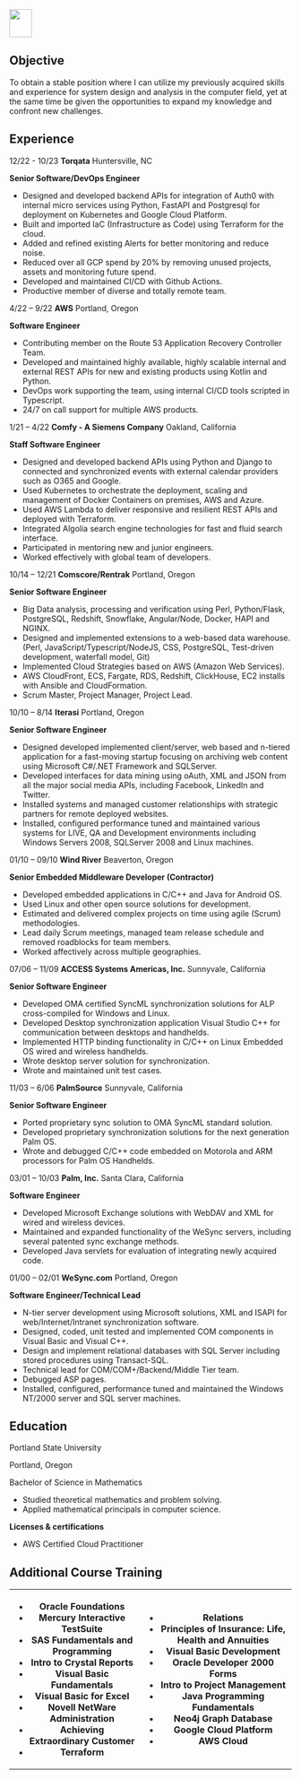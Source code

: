 <a href="pwong-resume.pdf" download="pwong-resume.pdf">
  <img src="https://pwong.jaiken.com/images/pdf-download-icon.png" width="40" height="50"></img>
</a>

## Objective

To obtain a stable position where I can utilize my previously acquired skills and experience for system design and analysis in the computer field, yet at the same time be given the opportunities to expand my knowledge and confront new challenges.

## Experience

12/22 - 10/23 **Torqata** Huntersville, NC

**Senior Software/DevOps Engineer**

- Designed and developed backend APIs for integration of Auth0 with internal micro services using Python, FastAPI and Postgresql for deployment on Kubernetes and Google Cloud Platform.
- Built and imported IaC (Infrastructure as Code) using Terraform for the cloud.
- Added and refined existing Alerts for better monitoring and reduce noise.
- Reduced over all GCP spend by 20% by removing unused projects, assets and monitoring future spend.
- Developed and maintained CI/CD with Github Actions.
- Productive member of diverse and totally remote team.

4/22 – 9/22 **AWS** Portland, Oregon

**Software Engineer**

- Contributing member on the Route 53 Application Recovery Controller Team.
- Developed and maintained highly available, highly scalable internal and external REST APIs for new and existing products using Kotlin and Python.
- DevOps work supporting the team, using internal CI/CD tools scripted in Typescript.
- 24/7 on call support for multiple AWS products.

1/21 – 4/22 **Comfy - A Siemens Company** Oakland, California

**Staff Software Engineer**

- Designed and developed backend APIs using Python and Django to connected and synchronized events with external calendar providers such as O365 and Google.
- Used Kubernetes to orchestrate the deployment, scaling and management of Docker Containers on premises, AWS and Azure.
- Used AWS Lambda to deliver responsive and resilient REST APIs and deployed with Terraform.
- Integrated Algolia search engine technologies for fast and fluid search interface.
- Participated in mentoring new and junior engineers.
- Worked effectively with global team of developers.

10/14 – 12/21 **Comscore/Rentrak** Portland, Oregon

**Senior Software Engineer**

- Big Data analysis, processing and verification using Perl, Python/Flask, PostgreSQL, Redshift, Snowflake, Angular/Node, Docker, HAPI and NGINX.
- Designed and implemented extensions to a web-based data warehouse. (Perl, JavaScript/Typescript/NodeJS, CSS, PostgreSQL, Test-driven development, waterfall model, Git)
- Implemented Cloud Strategies based on AWS (Amazon Web Services).
- AWS CloudFront, ECS, Fargate, RDS, Redshift, ClickHouse, EC2 installs with Ansible and CloudFormation.
- Scrum Master, Project Manager, Project Lead.

10/10 – 8/14 **Iterasi** Portland, Oregon

**Senior Software Engineer**

- Designed developed implemented client/server, web based and n-tiered application for a fast-moving startup focusing on archiving web content using Microsoft C#/.NET Framework and SQLServer.
- Developed interfaces for data mining using oAuth, XML and JSON from all the major social media APIs, including Facebook, LinkedIn and Twitter.
- Installed systems and managed customer relationships with strategic partners for remote deployed websites.
- Installed, configured performance tuned and maintained various systems for LIVE, QA and Development environments including Windows Servers 2008, SQLServer 2008 and Linux machines.

01/10 – 09/10 **Wind River** Beaverton, Oregon

**Senior Embedded Middleware Developer (Contractor)**

- Developed embedded applications in C/C++ and Java for Android OS.
- Used Linux and other open source solutions for development.
- Estimated and delivered complex projects on time using agile (Scrum) methodologies.
- Lead daily Scrum meetings, managed team release schedule and removed roadblocks for team members.
- Worked affectively across multiple geographies.

07/06 – 11/09 **ACCESS Systems Americas, Inc.** Sunnyvale, California

**Senior Software Engineer**

- Developed OMA certified SyncML synchronization solutions for ALP cross-compiled for Windows and Linux.
- Developed Desktop synchronization application Visual Studio C++ for communication between desktops and handhelds.
- Implemented HTTP binding functionality in C/C++ on Linux Embedded OS wired and wireless handhelds.
- Wrote desktop server solution for synchronization.
- Wrote and maintained unit test cases.

11/03 – 6/06 **PalmSource** Sunnyvale, California

**Senior Software Engineer**

- Ported proprietary sync solution to OMA SyncML standard solution.
- Developed proprietary synchronization solutions for the next generation Palm OS.
- Wrote and debugged C/C++ code embedded on Motorola and ARM processors for Palm OS Handhelds.

03/01 – 10/03 **Palm, Inc.** Santa Clara, California

**Software Engineer**

- Developed Microsoft Exchange solutions with WebDAV and XML for wired and wireless devices.
- Maintained and expanded functionality of the WeSync servers, including several patented sync exchange methods.
- Developed Java servlets for evaluation of integrating newly acquired code.

01/00 – 02/01 **WeSync.com** Portland, Oregon

**Software Engineer/Technical Lead**

- N-tier server development using Microsoft solutions, XML and ISAPI for web/Internet/Intranet synchronization software.
- Designed, coded, unit tested and implemented COM components in Visual Basic and Visual C++.
- Design and implement relational databases with SQL Server including stored procedures using Transact-SQL.
- Technical lead for COM/COM+/Backend/Middle Tier team.
- Debugged ASP pages.
- Installed, configured, performance tuned and maintained the Windows NT/2000 server and SQL server machines.

## Education

Portland State University

Portland, Oregon

Bachelor of Science in Mathematics

- Studied theoretical mathematics and problem solving.
- Applied mathematical principals in computer science.

**Licenses & certifications**

- AWS Certified Cloud Practitioner

## Additional Course Training

<table>
  <tbody>
    <tr>
      <th>
        <ul>
          <li>Oracle Foundations</li>
          <li>Mercury Interactive TestSuite</li>
          <li>SAS Fundamentals and Programming</li>
          <li>Intro to Crystal Reports</li>
          <li>Visual Basic Fundamentals</li>
          <li>Visual Basic for Excel</li>
          <li>Novell NetWare Administration</li>
          <li>Achieving Extraordinary Customer</li>
          <li>Terraform</li>
        </ul>
      </th>
      <th>
        <ul>
          <li>Relations</li>
          <li>Principles of Insurance: Life, Health and Annuities</li>
          <li>Visual Basic Development</li>
          <li>Oracle Developer 2000 Forms</li>
          <li>Intro to Project Management</li>
          <li>Java Programming Fundamentals</li>
          <li>Neo4j Graph Database</li>
          <li>Google Cloud Platform</li>
          <li>AWS Cloud</li>
        </ul>
      </th>
    </tr>
  </tbody>
</table>
